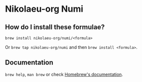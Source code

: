 # Nikolaeu-org Numi

## How do I install these formulae?

`brew install nikolaeu-org/numi/<formula>`

Or `brew tap nikolaeu-org/numi` and then `brew install <formula>`.

## Documentation

`brew help`, `man brew` or check [Homebrew's documentation](https://docs.brew.sh).
